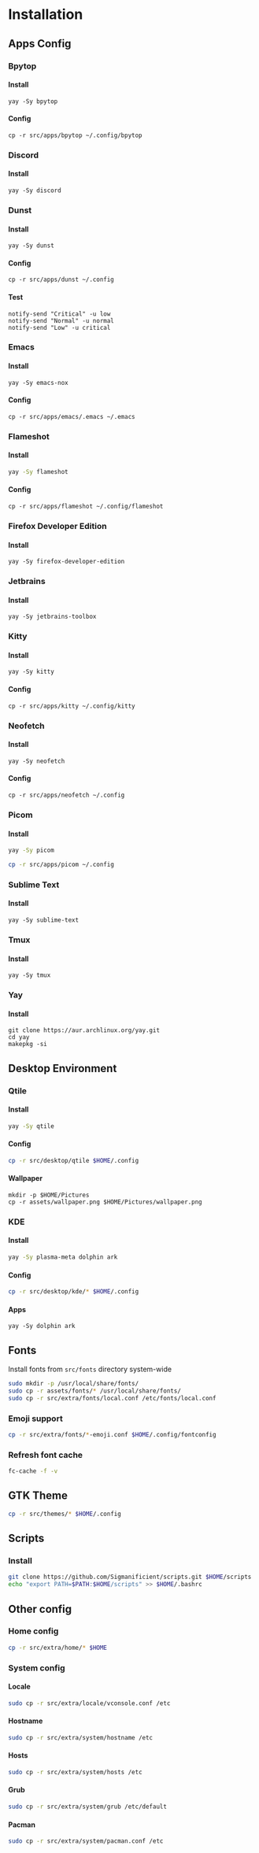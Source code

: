 # Installation

## Apps Config

### Bpytop

#### Install
```shell
yay -Sy bpytop
```

#### Config
```shell
cp -r src/apps/bpytop ~/.config/bpytop
```

### Discord

#### Install
```shell
yay -Sy discord
```

### Dunst

#### Install
```shell
yay -Sy dunst
```

#### Config
```shell
cp -r src/apps/dunst ~/.config
```

#### Test
```shell
notify-send "Critical" -u low
notify-send "Normal" -u normal
notify-send "Low" -u critical
```

### Emacs

#### Install
```shell
yay -Sy emacs-nox
```

#### Config
```shell
cp -r src/apps/emacs/.emacs ~/.emacs
```

### Flameshot

#### Install
```sh
yay -Sy flameshot
```

#### Config
```shell
cp -r src/apps/flameshot ~/.config/flameshot
```

### Firefox Developer Edition

#### Install
```shell
yay -Sy firefox-developer-edition
```

### Jetbrains

#### Install
```shell
yay -Sy jetbrains-toolbox
```

### Kitty

#### Install
```shell
yay -Sy kitty
```

#### Config
```shell
cp -r src/apps/kitty ~/.config/kitty
```

### Neofetch

#### Install
```shell
yay -Sy neofetch
```

#### Config
```shell
cp -r src/apps/neofetch ~/.config
```

### Picom

#### Install
```sh
yay -Sy picom
```

```sh
cp -r src/apps/picom ~/.config
```

### Sublime Text

#### Install
```yay
yay -Sy sublime-text
```

### Tmux

#### Install
```shell
yay -Sy tmux
```

### Yay

#### Install
```shell
git clone https://aur.archlinux.org/yay.git
cd yay
makepkg -si
```

## Desktop Environment

### Qtile

#### Install
```sh
yay -Sy qtile
```

#### Config
```sh
cp -r src/desktop/qtile $HOME/.config
```

#### Wallpaper
```shell
mkdir -p $HOME/Pictures
cp -r assets/wallpaper.png $HOME/Pictures/wallpaper.png
```

### KDE

#### Install

```sh
yay -Sy plasma-meta dolphin ark
```

#### Config
```sh
cp -r src/desktop/kde/* $HOME/.config
```

#### Apps
```shell
yay -Sy dolphin ark
```

## Fonts
Install fonts from `src/fonts` directory system-wide
```sh
sudo mkdir -p /usr/local/share/fonts/
sudo cp -r assets/fonts/* /usr/local/share/fonts/
sudo cp -r src/extra/fonts/local.conf /etc/fonts/local.conf
```

### Emoji support
```sh
cp -r src/extra/fonts/*-emoji.conf $HOME/.config/fontconfig
```

### Refresh font cache
```sh
fc-cache -f -v
```

## GTK Theme
```sh
cp -r src/themes/* $HOME/.config
```

## Scripts

### Install
```sh
git clone https://github.com/Sigmanificient/scripts.git $HOME/scripts
echo "export PATH=$PATH:$HOME/scripts" >> $HOME/.bashrc
```

## Other config

### Home config
```sh
cp -r src/extra/home/* $HOME
```

### System config

#### Locale
```sh
sudo cp -r src/extra/locale/vconsole.conf /etc
```

#### Hostname
```sh
sudo cp -r src/extra/system/hostname /etc
```

#### Hosts
```sh
sudo cp -r src/extra/system/hosts /etc
```

#### Grub
```sh
sudo cp -r src/extra/system/grub /etc/default
```

#### Pacman
```sh
sudo cp -r src/extra/system/pacman.conf /etc
```
